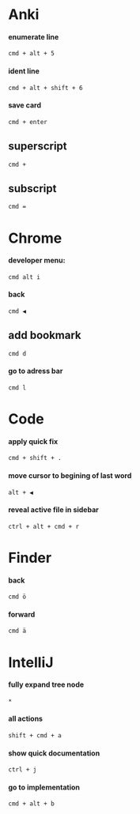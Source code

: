 # Anki

#### enumerate line

`cmd + alt + 5`

#### ident line

`cmd + alt + shift + 6`

#### save card

`cmd + enter`

## superscript

`cmd +`

## subscript

`cmd =`

# Chrome

#### developer menu:

`cmd alt i`

#### back

`cmd ◀︎`

## add bookmark

`cmd d`

#### go to adress bar

`cmd l`

# Code

#### apply quick fix

`cmd + shift + .`

#### move cursor to begining of last word

`alt + ◀︎`

#### reveal active file in sidebar

`ctrl + alt + cmd + r`

# Finder

#### back

`cmd ö`

#### forward

`cmd ä`

# IntelliJ

#### fully expand tree node

`*`

#### all actions

`shift + cmd + a`

#### show quick documentation

`ctrl + j`

#### go to implementation

`cmd + alt + b`
